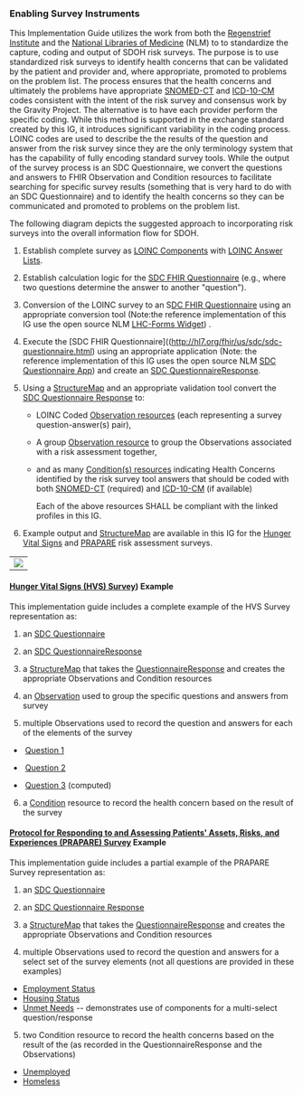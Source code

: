 ###  Enabling Survey Instruments

This Implementation Guide utilizes the work from both the [Regenstrief Institute](https://www.regenstrief.org/) and the  [National Libraries of Medicine](https://www.nlm.nih.gov/) (NLM) to to standardize the capture, coding and output of SDOH risk surveys. The purpose is to use standardized risk surveys to identify health concerns that can be validated by the patient and provider and, where appropriate, promoted to problems on the problem list.  The process ensures that the health concerns and ultimately the problems have appropriate [SNOMED-CT](http://hl7.org/fhir/R4/valueset-condition-code.html) and [ICD-10-CM](http://build.fhir.org/ig/HL7/fhir-sdoh-clinicalcare/ValueSet-SDOHCC-ValueSetICD10CM.html) codes consistent with the intent of the risk survey and consensus work by the Gravity Project. The alternative is to have each provider perform the specific coding.  While this method is supported in the exchange standard created by this IG, it introduces significant variability in the coding process.  LOINC codes are used to describe the the results of the question and answer from the risk survey since they are the only terminology system that has the capability of fully encoding standard survey tools.  While the output of the survey process is an SDC Questionnaire, we convert the questions and answers to FHIR Observation and Condition resources to facilitate searching for specific survey results (something that is very hard to do with an SDC Questionnaire) and to identify the health concerns so they can be communicated and promoted to problems on the problem list. 

The following diagram depicts the suggested approach to incorporating risk surveys into the overall information flow for SDOH.

1. Establish complete survey as [LOINC Components](https://loinc.org/kb/faq/structure/) with [LOINC Answer Lists](https://loinc.org/forums/topic/answer-lists/).  

2. Establish calculation logic for the [SDC FHIR Questionnaire](http://hl7.org/fhir/us/sdc/sdc-questionnaire.html) (e.g., where two questions determine the answer to another "question").

3. Conversion of the LOINC survey to an S[DC FHIR Questionnaire](http://hl7.org/fhir/us/sdc/sdc-questionnaire.html) using an appropriate conversion tool (Note:the reference implementation of this IG use the open source NLM [LHC-Forms Widget](https://lhcforms.nlm.nih.gov/lhcforms)) .

4. Execute the [SDC FHIR Questionnaire]((http://hl7.org/fhir/us/sdc/sdc-questionnaire.html) using an appropriate application (Note: the reference implementation of this IG uses the open source NLM [SDC Questionnaire App](https://lhcforms.nlm.nih.gov/sdc)) and create an [SDC QuestionnaireResponse](http://hl7.org/fhir/us/sdc/sdc-questionnaireresponse.html).

5. Using a [StructureMap](http://www.hl7.org/fhir/structuremap.html) and an appropriate validation tool convert the [SDC Questionnaire Response](http://hl7.org/fhir/us/sdc/sdc-questionnaireresponse.html) to:

   - LOINC Coded [Observation resources](http://build.fhir.org/ig/HL7/fhir-sdoh-clinicalcare/StructureDefinition-SDOHCC-ObservationScreeningResponse.html) (each representing a survey question-answer(s) pair), 

   - A group [Observation resource](http://build.fhir.org/ig/HL7/fhir-sdoh-clinicalcare/StructureDefinition-SDOHCC-ObservationScreeningResponse.html) to group the Observations associated with a risk assessment together,

   - and as many [Condition(s) resources](http://build.fhir.org/ig/HL7/fhir-sdoh-clinicalcare/StructureDefinition-SDOHCC-Condition.html) indicating Health Concerns identified by the risk survey tool answers that should be coded with both [SNOMED-CT](http://hl7.org/fhir/R4/valueset-condition-code.html) (required) and [ICD-10-CM](http://build.fhir.org/ig/HL7/fhir-sdoh-clinicalcare/ValueSet-SDOHCC-ValueSetICD10CM.html) (if available) 

      Each of the above resources SHALL be compliant with the linked profiles in this IG.

6. Example output and [StructureMap](http://www.hl7.org/fhir/structuremap.html) are available in this IG for the [Hunger Vital Signs](https://loinc.org/88121-9/) and [PRAPARE](https://loinc.org/93025-5/) risk assessment surveys.

<table><tr><td><img src="enablingsurveyinstruments.jpg" /></td></tr></table>

#### [Hunger Vital Signs (HVS) Survey](https://loinc.org/88121-9/)) Example

This implementation guide includes a complete example of the HVS Survey representation as:

1) an [SDC Questionnaire](Questionnaire-SDOHCC-QuestionnaireHungerVitalSign.html)

2) an [SDC QuestionnaireResponse](QuestionnaireResponse-SDOHCC-QuestionnaireResponseHungerVitalSignExample.html)

3) a [StructureMap](StructureMap-SDOHCC-StructureMapHungerVitalSign.html) that takes the [QuestionnaireResponse](QuestionnaireResponse-SDOHCC-QuestionnaireResponseHungerVitalSignExample.html) and creates the appropriate Observations and Condition resources

4) an [Observation](Observation-SDOHCC-ObservationResponseHungerVitalSignGroupingExample.html) used to group the specific questions and answers from survey

5) multiple Observations used to record the question and answers for each of the elements of the survey

- ​	[Question 1](Observation-SDOHCC-ObservationResponseHungerVitalSignQuestion1Example.html)

- ​	[Question 2](Observation-SDOHCC-ObservationResponseHungerVitalSignQuestion2Example.html)

- ​	[Question 3](Observation-SDOHCC-ObservationResponseHungerVitalSignQuestion3Example.html) (computed)


6)  a [Condition](Condition-SDOHCC-ConditionFoodInsecurityExample.html) resource to record the health concern based on the result of the survey



#### [Protocol for Responding to and Assessing Patients' Assets, Risks, and Experiences (PRAPARE) Survey](https://loinc.org/93025-5/) Example

This implementation guide includes a partial example of the PRAPARE Survey representation as:

1) an [SDC Questionnaire](Questionnaire-SDOHCC-QuestionnairePRAPARE.html)

2) an [SDC Questionnaire Response](QuestionnaireResponse-SDOHCC-QuestionnaireResponsePRAPAREExample.html)

3) a [StructureMap](StructureMap-SDOHCC-StructureMapPRAPARE.html) that takes the [QuestionnaireResponse](QuestionnaireResponse-SDOHCC-QuestionnaireResponsePRAPAREExample.html) and creates the appropriate Observations and Condition resources

4) multiple Observations used to record the question and answers for a select set of the survey elements (not all questions are provided in these examples)

- [Employment Status](Observation-SDOHCC-ObservationResponsePRAPAREEmploymentStatusExample.html)
- [Housing Status](Observation-SDOHCC-ObservationResponsePRAPAREHousingStatusExample.html)
- [Unmet Needs](Observation-SDOHCC-ObservationResponsePRAPAREUnmetNeedsMultiselectExample.html)  -- demonstrates use of components for a multi-select question/response

5)  two  Condition resource to record the health concerns based on the result of the  (as recorded in the QuestionnaireResponse and the Observations)

- [Unemployed](Condition-SDOHCC-ConditionUnemployedExample.html)
- [Homeless](Condition-SDOHCC-ConditionHomelessExample.html)

